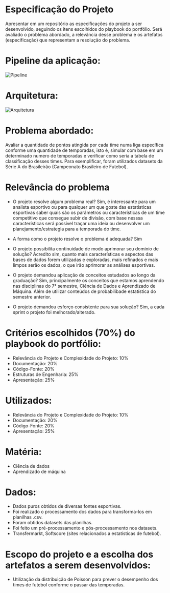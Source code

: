 # Especificação do Projeto
Apresentar em um repositório as especificações do projeto a ser desenvolvido, seguindo os itens escolhidos do playbook do portfólio. Será avaliado o problema abordado, a relevância desse problema e os artefatos (especificação) que representam a resolução do problema.

# Pipeline da aplicação:
![Pipeline](https://github.com/Sans-arch/projeto_pac_7/assets/69471715/0f9af85d-a089-4742-9030-6b58c3caa820)

# Arquitetura:
![Arquitetura](https://user-images.githubusercontent.com/69471715/230235372-680cedd2-f3a3-453b-adc2-e58db59b2785.png)

# Problema abordado:
Avaliar a quantidade de pontos atingida por cada time numa liga específica conforme uma quantidade de temporadas, isto é, simular com base em um determinado numero de temporadas e verificar como seria a tabela de classificação desses times. Para exemplificar, foram utilizados datasets da Série A do Brasileirão (Campeonato Brasileiro de Futebol).

# Relevância do problema
- O projeto resolve algum problema real?
Sim, é interessante para um analista esportivo ou para qualquer um que goste das estatisticas esportivas saber quais são os parâmetros ou características de um time competitivo que consegue subir de divisão, com base nesssa características será possível traçar uma ideia ou desenvolver um planejamento/estrategia para a temporada do time.

- A forma como o projeto resolve o problema é adequada?
Sim

- O projeto possibilita continuidade de modo aprimorar seu domínio de solução?
Acredito sim, quanto mais características e aspectos das bases de dados forem utilizadas e exploradas, mais refinados e mais limpos serão os dados, o que irão aprimorar as análises esportivas.

- O projeto demandou aplicação de conceitos estudados ao longo da graduação?
Sim, principalmente os conceitos que estamos aprendendo nas disciplinas do 7° semestre, Ciência de Dados e Aprendizado de Máquina. Além de utilizar conteúdos de probabilibade estatística do semestre anterior.

- O projeto demandou esforço consistente para sua solução?
Sim, a cada sprint o projeto foi melhorado/alterado.

# Critérios escolhidos (70%) do playbook do portfólio:
- Relevância do Projeto e Complexidade do Projeto: 10%
- Documentação: 20%
- Código-Fonte: 20%
- Estruturas de Engenharia: 25%
- Apresentação: 25%

# Utilizados:
- Relevância do Projeto e Complexidade do Projeto: 10%
- Documentação: 20%
- Código-Fonte: 20%
- Apresentação: 25%

# Matéria:
- Ciência de dados
- Aprendizado de máquina

# Dados:
- Dados puros obtidos de diversas fontes esportivas.
- Foi realizado o processamento dos dados para transforma-los em planilhas .csv.
- Foram obtidos datasets das planilhas.
- Foi feito um pré-processamento e pós-processamento nos datasets.
- Transfermarkt, Softscore (sites relacionados a estatísticas de futebol).

# Escopo do projeto e a escolha dos artefatos a serem desenvolvidos:
- Utilização da distribuição de Poisson para prever o desempenho dos times de futebol conforme o passar das temporadas.
